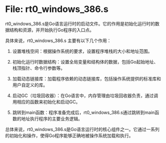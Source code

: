 # File: rt0_windows_386.s

rt0_windows_386.s是Go语言运行时的启动文件。它的作用是初始化运行时的数据结构和资源，并开始执行Go程序的入口点。 

具体来说，rt0_windows_386.s 主要有以下几个作用：

1. 设置堆栈空间：根据操作系统的要求，设置程序堆栈的大小和地址范围。

2. 初始化运行时数据结构：设置全局变量和结构体的数据，包括Go起始地址、栈顶指针、命令行参数等。

3. 加载动态链接库：加载程序依赖的动态链接库，包括操作系统提供的标准库和用户自定义的库。

4. 启动GC（垃圾回收器）：在Go语言中，内存管理由垃圾回收器负责，通过调用相应的函数来初始化和启动GC。

5. 跳转到main函数：程序准备完成后，rt0_windows_386.s通过跳转到main函数的地址执行程序的主要业务逻辑。

总体来说，rt0_windows_386.s是Go语言运行时的核心组件之一。它通过一系列的初始化和操作，使得Go程序能够正确地被操作系统加载和执行。

